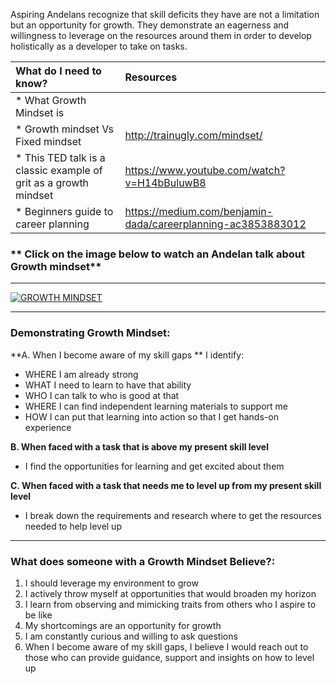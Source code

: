 Aspiring Andelans recognize that skill deficits they have are not a limitation but an opportunity for growth. They demonstrate an eagerness and willingness to leverage on the resources around them in order to develop holistically as a developer to take on tasks.

| What do I need to know?   |      Resources      |
|:-------------|:------------------|
| *  What Growth Mindset is||
| *  Growth mindset Vs Fixed mindset|http://trainugly.com/mindset/|
| *  This TED talk is a classic example of grit as a growth mindset|https://www.youtube.com/watch?v=H14bBuluwB8|
| *  Beginners guide to career planning|https://medium.com/benjamin-dada/careerplanning-ac3853883012|

### ** Click on the image below to watch an Andelan talk about Growth mindset**
----------

[![GROWTH MINDSET](https://i.ytimg.com/vi/EyIF5VUOJc0/maxresdefault.jpg)](https://vimeo.com/216198363/0eccaf6c4a "Growth mindset")

----------
### **Demonstrating Growth Mindset:**

**A. When I become aware of my skill gaps **
I identify:
- WHERE I am already strong
- WHAT I need to learn to have that ability
- WHO I can talk to who is good at that
- WHERE I can find independent learning materials to support me
- HOW I can put that learning into action so that I get hands-on experience

**B. When faced with a task that is above my present skill level**
- I find the opportunities for learning and get excited about them

**C. When faced with a task that needs me to level up from my present skill level**
-  I break down the requirements and research where to get the resources needed to help level up

----------


### **What does someone with a Growth Mindset Believe?:**
1. I should leverage my environment to grow
2. I actively throw myself at opportunities that would broaden my horizon
3. I learn from observing and mimicking traits from others who I aspire to be like
4. My shortcomings are an opportunity for growth
5. I am constantly curious and willing to ask questions
6. When I become aware of my skill gaps, I believe I would  reach out to those who can provide guidance, support and insights on how to level up